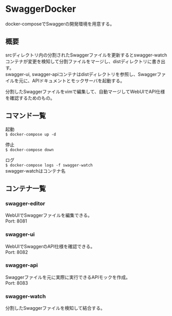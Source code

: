 # SwaggerDocker

docker-composeでSwaggerの開発環境を用意する。

## 概要
srcディレクトリ内の分割されたSwaggerファイルを更新するとswagger-watchコンテナが変更を検知して分割ファイルをマージし、distディレクトリに書き出す。  
swagger-ui, swagger-apiコンテナはdistディレクトリを参照し、Swaggerファイルを元に、APIドキュメントとモックサーバを起動する。  

分割したSwaggerファイルをvimで編集して、自動マージしてWebUIでAPI仕様を確認するためのもの。  

## コマンド一覧
起動  
`$ docker-compose up -d`

停止  
`$ docker-compose down`

ログ  
`$ docker-compose logs -f swagger-watch`  
swagger-watchはコンテナ名  

## コンテナ一覧
### swagger-editor
WebUIでSwaggerファイルを編集できる。  
Port: 8081

### swagger-ui
WebUIでSwaggerのAPI仕様を確認できる。  
Port: 8082

### swagger-api
Swaggerファイルを元に実際に実行できるAPIモックを作成。  
Port: 8083

### swagger-watch
分割したSwaggerファイルを検知して結合する。  
